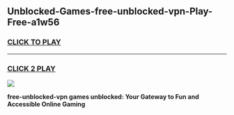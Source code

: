 
## Unblocked-Games-free-unblocked-vpn-Play-Free-a1w56
<h3>
<a href="https://premium76.site?title=free-unblocked-vpn&ref=12A">CLICK TO PLAY</a></h3>
<hr>

<h3>
<a href="https://premium76.site?title=free-unblocked-vpn&ref=12A">CLICK 2 PLAY</a>
  
</h3>

<a href="https://premium76.site?title=free-unblocked-vpn&ref=12A"><img src="https://clearcache.store/games.png"></a>


**free-unblocked-vpn games unblocked: Your Gateway to Fun and Accessible Online Gaming**
